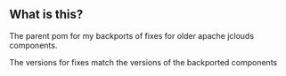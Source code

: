 ## What is this?
The parent pom for my backports of fixes for older apache jclouds components.

The versions for fixes match the versions of the backported components

